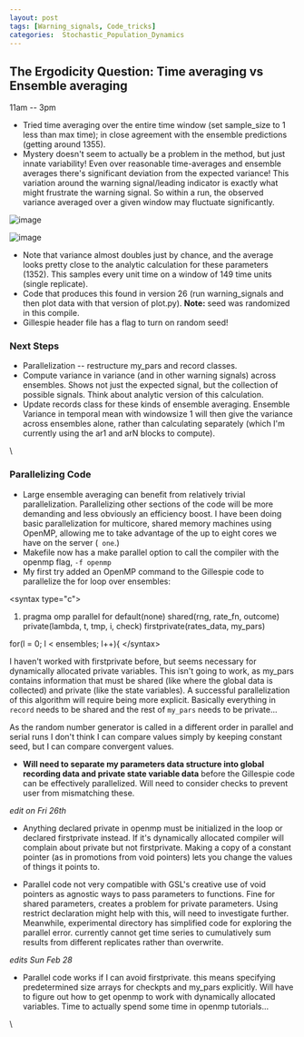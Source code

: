 ```yaml
---
layout: post
tags: [Warning_signals, Code_tricks]
categories:  Stochastic_Population_Dynamics
---
```






 





The Ergodicity Question: Time averaging vs Ensemble averaging
-------------------------------------------------------------

11am -- 3pm

-   Tried time averaging over the entire time window (set sample\_size
    to 1 less than max time); in close agreement with the ensemble
    predictions (getting around 1355).
-   Mystery doesn't seem to actually be a problem in the method, but
    just innate variability! Even over reasonable time-averages and
    ensemble averages there's significant deviation from the expected
    variance! This variation around the warning signal/leading indicator
    is exactly what might frustrate the warning signal. So within a run,
    the observed variance averaged over a given window may fluctuate
    significantly.

![image](http://openwetware.org/images/thumb/c/ca/Falsealarmpng.png/400px-Falsealarmpng.png)

![image](/skins/common/images/magnify-clip.png)

-   Note that variance almost doubles just by chance, and the average
    looks pretty close to the analytic calculation for these parameters
    (1352). This samples every unit time on a window of 149 time units
    (single replicate).
-   Code that produces this found in version 26 (run warning\_signals
    and then plot data with that version of plot.py). **Note:** seed was
    randomized in this compile.
-   Gillespie header file has a flag to turn on random seed!

### Next Steps

-   Parallelization -- restructure my\_pars and record classes.
-   Compute variance in variance (and in other warning signals) across
    ensembles. Shows not just the expected signal, but the collection of
    possible signals. Think about analytic version of this calculation.
-   Update records class for these kinds of ensemble averaging. Ensemble
    Variance in temporal mean with windowsize 1 will then give the
    variance across ensembles alone, rather than calculating separately
    (which I'm currently using the ar1 and arN blocks to compute).

\

### Parallelizing Code

-   Large ensemble averaging can benefit from relatively trivial
    parallelization. Parallelizing other sections of the code will be
    more demanding and less obviously an efficiency boost. I have been
    doing basic parallelization for multicore, shared memory machines
    using OpenMP, allowing me to take advantage of the up to eight cores
    we have on the server (` one`.)
-   Makefile now has a make parallel option to call the compiler with
    the openmp flag, ` -f openmp `
-   My first try added an OpenMP command to the Gillespie code to
    parallelize the for loop over ensembles:

<syntax type="c"\>

1.  pragma omp parallel for default(none) shared(rng, rate\_fn, outcome)
    private(lambda, t, tmp, i, check) firstprivate(rates\_data,
    my\_pars)

for(l = 0; l < ensembles; l++){ </syntax\>

I haven't worked with firstprivate before, but seems necessary for
dynamically allocated private variables. This isn't going to work, as
my\_pars contains information that must be shared (like where the global
data is collected) and private (like the state variables). A successful
parallelization of this algorithm will require being more explicit.
Basically everything in `record` needs to be shared and the rest of
`my_pars` needs to be private...

As the random number generator is called in a different order in
parallel and serial runs I don't think I can compare values simply by
keeping constant seed, but I can compare convergent values.

-   **Will need to separate my parameters data structure into global
    recording data and private state variable data** before the
    Gillespie code can be effectively parallelized. Will need to
    consider checks to prevent user from mismatching these.

*edit on Fri 26th*

-   Anything declared private in openmp must be initialized in the loop
    or declared firstprivate instead. If it's dynamically allocated
    compiler will complain about private but not firstprivate. Making a
    copy of a constant pointer (as in promotions from void pointers)
    lets you change the values of things it points to.

-   Parallel code not very compatible with GSL's creative use of void
    pointers as agnostic ways to pass parameters to functions. Fine for
    shared parameters, creates a problem for private parameters. Using
    restrict declaration might help with this, will need to investigate
    further. Meanwhile, experimental directory has simplified code for
    exploring the parallel error. currently cannot get time series to
    cumulatively sum results from different replicates rather than
    overwrite.

*edits Sun Feb 28*

-   Parallel code works if I can avoid firstprivate. this means
    specifying predetermined size arrays for checkpts and my\_pars
    explicitly. Will have to figure out how to get openmp to work with
    dynamically allocated variables. Time to actually spend some time in
    openmp tutorials...

\

